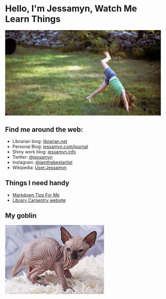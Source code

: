 
# Hello, I'm Jessamyn, Watch Me Learn Things
![me doing a cartwheel sometime back in the 1970w](https://github.com/jessamynwest/jessamynwest/blob/main/cartwheel.png)

## Find me around the web: 
- Librarian blog: <a href="https://librarian.net">librarian.net</a>
- Personal Blog: <a href="http://jessamyn.com/journal">jessamyn.com/journal</a>
- Shiny work blog: <a href="http://jessamyn.info">jessamyn.info</a>
- Twitter: <a href="https://twitter.com/jessamyn">@jessamyn</a>
- Instagram: <a href="https://instagram.com/iamthebestartist">@iamthebestartist</a>
- Wikipedia: <a href="https://en.wikipedia.org/wiki/User:Jessamyn">User:Jessamyn</a>

## Things I need handy
* <a href="https://guides.github.com/features/mastering-markdown/">Markdown Tips For Me</A>
* <a href="https://librarycarpentry.org/">Library Carpentry website</a>

## My goblin
![one of those wrinkly cats](https://github.com/jessamynwest/jessamynwest/blob/main/goblin.jpg)
